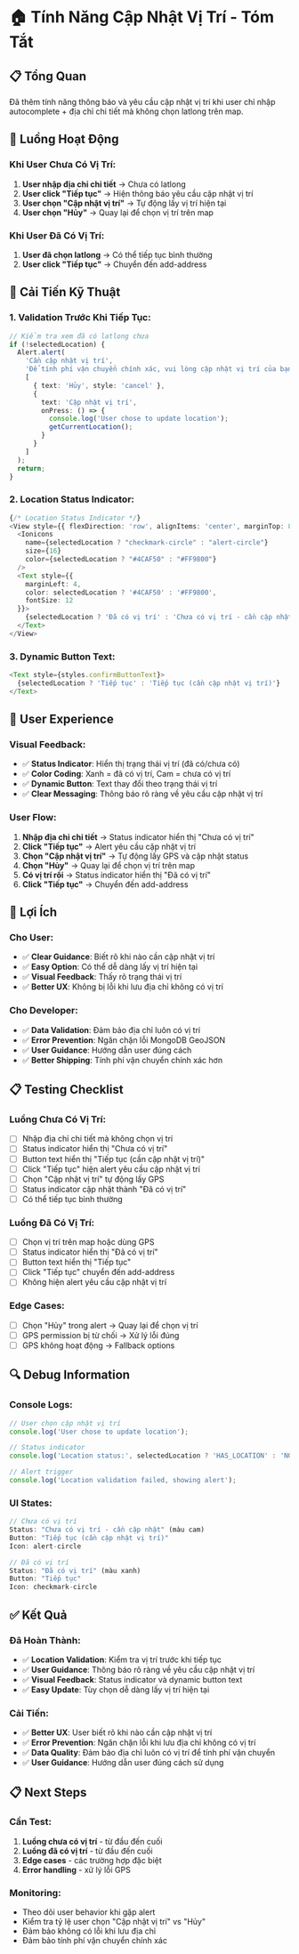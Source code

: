 # 🏠 Tính Năng Cập Nhật Vị Trí - Tóm Tắt

## 📋 **Tổng Quan**

Đã thêm tính năng thông báo và yêu cầu cập nhật vị trí khi user chỉ nhập autocomplete + địa chỉ chi tiết mà không chọn latlong trên map.

## 🎯 **Luồng Hoạt Động**

### **Khi User Chưa Có Vị Trí:**
1. **User nhập địa chỉ chi tiết** → Chưa có latlong
2. **User click "Tiếp tục"** → Hiện thông báo yêu cầu cập nhật vị trí
3. **User chọn "Cập nhật vị trí"** → Tự động lấy vị trí hiện tại
4. **User chọn "Hủy"** → Quay lại để chọn vị trí trên map

### **Khi User Đã Có Vị Trí:**
1. **User đã chọn latlong** → Có thể tiếp tục bình thường
2. **User click "Tiếp tục"** → Chuyển đến add-address

## 🔧 **Cải Tiến Kỹ Thuật**

### **1. Validation Trước Khi Tiếp Tục:**
```typescript
// Kiểm tra xem đã có latlong chưa
if (!selectedLocation) {
  Alert.alert(
    'Cần cập nhật vị trí',
    'Để tính phí vận chuyển chính xác, vui lòng cập nhật vị trí của bạn. Bạn có muốn sử dụng vị trí hiện tại không?',
    [
      { text: 'Hủy', style: 'cancel' },
      { 
        text: 'Cập nhật vị trí', 
        onPress: () => {
          console.log('User chose to update location');
          getCurrentLocation();
        }
      }
    ]
  );
  return;
}
```

### **2. Location Status Indicator:**
```typescript
{/* Location Status Indicator */}
<View style={{ flexDirection: 'row', alignItems: 'center', marginTop: 8 }}>
  <Ionicons 
    name={selectedLocation ? "checkmark-circle" : "alert-circle"} 
    size={16} 
    color={selectedLocation ? "#4CAF50" : "#FF9800"} 
  />
  <Text style={{ 
    marginLeft: 4, 
    color: selectedLocation ? '#4CAF50' : '#FF9800', 
    fontSize: 12 
  }}>
    {selectedLocation ? 'Đã có vị trí' : 'Chưa có vị trí - cần cập nhật'}
  </Text>
</View>
```

### **3. Dynamic Button Text:**
```typescript
<Text style={styles.confirmButtonText}>
  {selectedLocation ? 'Tiếp tục' : 'Tiếp tục (cần cập nhật vị trí)'}
</Text>
```

## 📱 **User Experience**

### **Visual Feedback:**
- ✅ **Status Indicator**: Hiển thị trạng thái vị trí (đã có/chưa có)
- ✅ **Color Coding**: Xanh = đã có vị trí, Cam = chưa có vị trí
- ✅ **Dynamic Button**: Text thay đổi theo trạng thái vị trí
- ✅ **Clear Messaging**: Thông báo rõ ràng về yêu cầu cập nhật vị trí

### **User Flow:**
1. **Nhập địa chỉ chi tiết** → Status indicator hiển thị "Chưa có vị trí"
2. **Click "Tiếp tục"** → Alert yêu cầu cập nhật vị trí
3. **Chọn "Cập nhật vị trí"** → Tự động lấy GPS và cập nhật status
4. **Chọn "Hủy"** → Quay lại để chọn vị trí trên map
5. **Có vị trí rồi** → Status indicator hiển thị "Đã có vị trí"
6. **Click "Tiếp tục"** → Chuyển đến add-address

## 🚀 **Lợi Ích**

### **Cho User:**
- ✅ **Clear Guidance**: Biết rõ khi nào cần cập nhật vị trí
- ✅ **Easy Option**: Có thể dễ dàng lấy vị trí hiện tại
- ✅ **Visual Feedback**: Thấy rõ trạng thái vị trí
- ✅ **Better UX**: Không bị lỗi khi lưu địa chỉ không có vị trí

### **Cho Developer:**
- ✅ **Data Validation**: Đảm bảo địa chỉ luôn có vị trí
- ✅ **Error Prevention**: Ngăn chặn lỗi MongoDB GeoJSON
- ✅ **User Guidance**: Hướng dẫn user đúng cách
- ✅ **Better Shipping**: Tính phí vận chuyển chính xác hơn

## 📋 **Testing Checklist**

### **Luồng Chưa Có Vị Trí:**
- [ ] Nhập địa chỉ chi tiết mà không chọn vị trí
- [ ] Status indicator hiển thị "Chưa có vị trí"
- [ ] Button text hiển thị "Tiếp tục (cần cập nhật vị trí)"
- [ ] Click "Tiếp tục" hiện alert yêu cầu cập nhật vị trí
- [ ] Chọn "Cập nhật vị trí" tự động lấy GPS
- [ ] Status indicator cập nhật thành "Đã có vị trí"
- [ ] Có thể tiếp tục bình thường

### **Luồng Đã Có Vị Trí:**
- [ ] Chọn vị trí trên map hoặc dùng GPS
- [ ] Status indicator hiển thị "Đã có vị trí"
- [ ] Button text hiển thị "Tiếp tục"
- [ ] Click "Tiếp tục" chuyển đến add-address
- [ ] Không hiện alert yêu cầu cập nhật vị trí

### **Edge Cases:**
- [ ] Chọn "Hủy" trong alert → Quay lại để chọn vị trí
- [ ] GPS permission bị từ chối → Xử lý lỗi đúng
- [ ] GPS không hoạt động → Fallback options

## 🔍 **Debug Information**

### **Console Logs:**
```typescript
// User chọn cập nhật vị trí
console.log('User chose to update location');

// Status indicator
console.log('Location status:', selectedLocation ? 'HAS_LOCATION' : 'NO_LOCATION');

// Alert trigger
console.log('Location validation failed, showing alert');
```

### **UI States:**
```typescript
// Chưa có vị trí
Status: "Chưa có vị trí - cần cập nhật" (màu cam)
Button: "Tiếp tục (cần cập nhật vị trí)"
Icon: alert-circle

// Đã có vị trí
Status: "Đã có vị trí" (màu xanh)
Button: "Tiếp tục"
Icon: checkmark-circle
```

## ✅ **Kết Quả**

### **Đã Hoàn Thành:**
- ✅ **Location Validation**: Kiểm tra vị trí trước khi tiếp tục
- ✅ **User Guidance**: Thông báo rõ ràng về yêu cầu cập nhật vị trí
- ✅ **Visual Feedback**: Status indicator và dynamic button text
- ✅ **Easy Update**: Tùy chọn dễ dàng lấy vị trí hiện tại

### **Cải Tiến:**
- ✅ **Better UX**: User biết rõ khi nào cần cập nhật vị trí
- ✅ **Error Prevention**: Ngăn chặn lỗi khi lưu địa chỉ không có vị trí
- ✅ **Data Quality**: Đảm bảo địa chỉ luôn có vị trí để tính phí vận chuyển
- ✅ **User Guidance**: Hướng dẫn user đúng cách sử dụng

## 📋 **Next Steps**

### **Cần Test:**
1. **Luồng chưa có vị trí** - từ đầu đến cuối
2. **Luồng đã có vị trí** - từ đầu đến cuối
3. **Edge cases** - các trường hợp đặc biệt
4. **Error handling** - xử lý lỗi GPS

### **Monitoring:**
- Theo dõi user behavior khi gặp alert
- Kiểm tra tỷ lệ user chọn "Cập nhật vị trí" vs "Hủy"
- Đảm bảo không có lỗi khi lưu địa chỉ
- Đảm bảo tính phí vận chuyển chính xác





